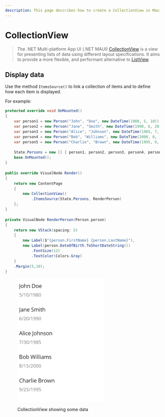 ```yaml
---
description: This page describes how to create a CollectionView in MauiReactor
---
```


# CollectionView

> The .NET Multi-platform App UI (.NET MAUI) [CollectionView](https://learn.microsoft.com/en-us/dotnet/api/microsoft.maui.controls.collectionview) is a view for presenting lists of data using different layout specifications. It aims to provide a more flexible, and performant alternative to [ListView](https://learn.microsoft.com/en-us/dotnet/api/microsoft.maui.controls.listview).

## Display data

Use the method `ItemsSource()` to link a collection of items and to define how each item is displayed.

For example:&#x20;

```csharp
protected override void OnMounted()
{
    var person1 = new Person("John", "Doe", new DateTime(1980, 5, 10));
    var person2 = new Person("Jane", "Smith", new DateTime(1990, 6, 20));
    var person3 = new Person("Alice", "Johnson", new DateTime(1985, 7, 30));
    var person4 = new Person("Bob", "Williams", new DateTime(2000, 8, 15));
    var person5 = new Person("Charlie", "Brown", new DateTime(1995, 9, 25));

    State.Persons = new [] { person1, person2, person3, person4, person5 };
    base.OnMounted();
}

public override VisualNode Render()
{
    return new ContentPage
    {
        new CollectionView()
            .ItemsSource(State.Persons, RenderPerson)
    };
}

private VisualNode RenderPerson(Person person)
{
    return new VStack(spacing: 5)
    {
        new Label($"{person.FirstName} {person.LastName}"),
        new Label(person.DateOfBirth.ToShortDateString())
            .FontSize(12)
            .TextColor(Colors.Gray)
    }
    .Margin(5,10);
}
```

<figure><img src="../../../.gitbook/assets/image (9).png" alt=""><figcaption><p>CollectionView showing some data</p></figcaption></figure>

